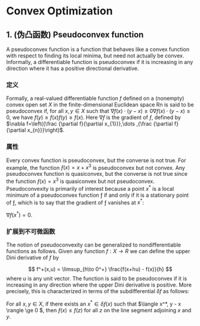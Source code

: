 # Convex Optimization

## 1. (伪凸函数) Pseudoconvex function
A pseudoconvex function is a function that behaves like a convex function with respect to finding its local minima, but need not actually be convex. Informally, a differentiable function is pseudoconvex if it is increasing in any direction where it has a positive directional derivative.
### 定义
Formally, a real-valued differentiable function $f$ defined on a (nonempty) convex open set $X$ in the finite-dimensional Euclidean space Rn is said to be pseudoconvex if, for all $x, y \in X$ such that $\nabla f(x)\cdot (y-x)\geq 0 \nabla f(x)\cdot(y-x) \ge 0$, we have $f(y)\geq f(x) f(y)\ge f(x)$. Here $\nabla ƒ$ is the gradient of $ƒ$, defined by
$\nabla f=\left({\frac {\partial f}{\partial x_{1}}},\dots ,{\frac {\partial f}{\partial x_{n}}}\right)$.

### 属性
Every convex function is pseudoconvex, but the converse is not true. For example, the function $ƒ(x) = x + x^3$ is pseudoconvex but not convex. Any pseudoconvex function is quasiconvex, but the converse is not true since the function $ƒ(x) = x^3$ is quasiconvex but not pseudoconvex. Pseudoconvexity is primarily of interest because a point $x^*$ is a local minimum of a pseudoconvex function ƒ if and only if it is a stationary point of ƒ, which is to say that the gradient of ƒ vanishes at $x^*$:

$\nabla f(x^{*})=0$.

### 扩展到不可微函数
The notion of pseudoconvexity can be generalized to nondifferentiable functions as follows. Given any function $f : X → R$ we can define the upper Dini derivative of $f$ by

$$
f^+(x,u) = \limsup_{h\to 0^+} \frac{f(x+hu) - f(x)}{h}
$$
where $u$ is any unit vector. The function is said to be pseudoconvex if it is increasing in any direction where the upper Dini derivative is positive. More precisely, this is characterized in terms of the subdifferential $\delta f$ as follows:

For all $x, y \in X$, if there exists an $x^* \in \delta ƒ(x)$ such that $\langle x^*, y - x \rangle \ge 0 $, then $ƒ(x) ≤ ƒ(z)$ for all $z$ on the line segment adjoining $x$ and $y$.